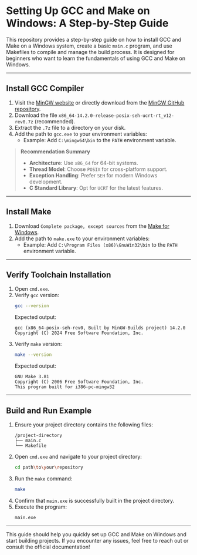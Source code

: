 # Setting Up GCC and Make on Windows: A Step-by-Step Guide

This repository provides a step-by-step guide on how to install GCC and Make on a Windows system, create a basic `main.c` program, and use Makefiles to compile and manage the build process. It is designed for beginners who want to learn the fundamentals of using GCC and Make on Windows.

---

## Install GCC Compiler

1. Visit the [MinGW website](https://www.mingw-w64.org/downloads/) or directly download from the [MinGW GitHub repository](https://github.com/niXman/mingw-builds-binaries/releases).
2. Download the file `x86_64-14.2.0-release-posix-seh-ucrt-rt_v12-rev0.7z` (recommended).
3. Extract the `.7z` file to a directory on your disk.
4. Add the path to `gcc.exe` to your environment variables:
   - Example: Add `C:\mingw64\bin` to the `PATH` environment variable.

> **Recommendation Summary**
> - **Architecture**: Use `x86_64` for 64-bit systems.
> - **Thread Model**: Choose `POSIX` for cross-platform support.
> - **Exception Handling**: Prefer `SEH` for modern Windows development.
> - **C Standard Library**: Opt for `UCRT` for the latest features.

---

## Install Make

1. Download `Complete package, except sources` from the [Make for Windows](https://gnuwin32.sourceforge.net/packages/make.htm).
2. Add the path to `make.exe` to your environment variables:
   - Example: Add `C:\Program Files (x86)\GnuWin32\bin` to the `PATH` environment variable.

---

## Verify Toolchain Installation

1. Open `cmd.exe`.
2. Verify `gcc` version:
    ```bash
    gcc --version
    ```
    Expected output:
    ```
    gcc (x86_64-posix-seh-rev0, Built by MinGW-Builds project) 14.2.0
    Copyright (C) 2024 Free Software Foundation, Inc.
    ```
3. Verify `make` version:
    ```bash
    make --version
    ```
    Expected output:
    ```
    GNU Make 3.81
    Copyright (C) 2006 Free Software Foundation, Inc.
    This program built for i386-pc-mingw32
    ```

---

## Build and Run Example

1. Ensure your project directory contains the following files:
    ```
    /project-directory
    ├── main.c
    └── Makefile
    ```
2. Open `cmd.exe` and navigate to your project directory:
    ```bash
    cd path\to\your\repository
    ```
3. Run the `make` command:
    ```bash
    make
    ```
4. Confirm that `main.exe` is successfully built in the project directory.
5. Execute the program:
    ```bash
    main.exe
    ```

---

This guide should help you quickly set up GCC and Make on Windows and start building projects. If you encounter any issues, feel free to reach out or consult the official documentation!

